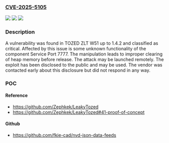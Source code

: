 ### [CVE-2025-5105](https://cve.mitre.org/cgi-bin/cvename.cgi?name=CVE-2025-5105)
![](https://img.shields.io/static/v1?label=Product&message=ZLT%20W51&color=blue)
![](https://img.shields.io/static/v1?label=Version&message=%3D%201.4.0%20&color=brighgreen)
![](https://img.shields.io/static/v1?label=Vulnerability&message=Improper%20Clearing%20of%20Heap%20Memory%20Before%20Release&color=brighgreen)

### Description

A vulnerability was found in TOZED ZLT W51 up to 1.4.2 and classified as critical. Affected by this issue is some unknown functionality of the component Service Port 7777. The manipulation leads to improper clearing of heap memory before release. The attack may be launched remotely. The exploit has been disclosed to the public and may be used. The vendor was contacted early about this disclosure but did not respond in any way.

### POC

#### Reference
- https://github.com/Zephkek/LeakyTozed
- https://github.com/Zephkek/LeakyTozed#41-proof-of-concept

#### Github
- https://github.com/fkie-cad/nvd-json-data-feeds


